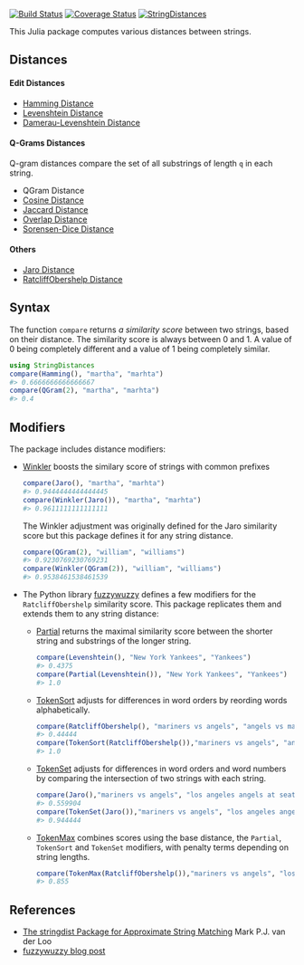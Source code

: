 [![Build Status](https://travis-ci.org/matthieugomez/StringDistances.jl.svg?branch=master)](https://travis-ci.org/matthieugomez/StringDistances.jl)
[![Coverage Status](https://coveralls.io/repos/matthieugomez/StringDistances.jl/badge.svg?branch=master)](https://coveralls.io/r/matthieugomez/StringDistances.jl?branch=master)
[![StringDistances](http://pkg.julialang.org/badges/StringDistances_0.4.svg)](http://pkg.julialang.org/?pkg=StringDistances)

This Julia package computes various distances between strings.



## Distances

#### Edit Distances
- [Hamming Distance](https://en.wikipedia.org/wiki/Hamming_distance)
- [Levenshtein Distance](https://en.wikipedia.org/wiki/Levenshtein_distance)
- [Damerau-Levenshtein Distance](https://en.wikipedia.org/wiki/Damerau%E2%80%93Levenshtein_distance)

#### Q-Grams Distances
Q-gram distances compare the set of all substrings of length `q` in each string.
- QGram Distance
- [Cosine Distance](https://en.wikipedia.org/wiki/Cosine_similarity)
- [Jaccard Distance](https://en.wikipedia.org/wiki/Jaccard_index)
- [Overlap Distance](https://en.wikipedia.org/wiki/Overlap_coefficient)
- [Sorensen-Dice Distance](https://en.wikipedia.org/wiki/S%C3%B8rensen%E2%80%93Dice_coefficient)

#### Others
- [Jaro Distance](https://en.wikipedia.org/wiki/Jaro%E2%80%93Winkler_distance)
- [RatcliffObershelp Distance](https://xlinux.nist.gov/dads/HTML/ratcliffObershelp.html)

## Syntax
The function `compare` returns  *a similarity score* between two strings, based on their distance. The similarity score is always between 0 and 1. A value of 0 being completely different and a value of 1 being completely similar.


```julia
using StringDistances
compare(Hamming(), "martha", "marhta")
#> 0.6666666666666667
compare(QGram(2), "martha", "marhta")
#> 0.4
```
## Modifiers

The package includes distance modifiers:

- [Winkler](https://en.wikipedia.org/wiki/Jaro%E2%80%93Winkler_distance) boosts the similary score of strings with common prefixes

	```julia
	compare(Jaro(), "martha", "marhta")
	#> 0.9444444444444445
	compare(Winkler(Jaro()), "martha", "marhta")
	#> 0.9611111111111111
	```
	The Winkler adjustment was originally defined for the Jaro similarity score but this package defines it for any string distance.

	```julia
	compare(QGram(2), "william", "williams")
	#> 0.9230769230769231
	compare(Winkler(QGram(2)), "william", "williams")
	#> 0.9538461538461539
	```

- The Python library [fuzzywuzzy](http://chairnerd.seatgeek.com/fuzzywuzzy-fuzzy-string-matching-in-python/) defines a few modifiers for the `RatcliffObershelp` similarity score. This package replicates them and extends them to any string distance:

	- [Partial](http://chairnerd.seatgeek.com/fuzzywuzzy-fuzzy-string-matching-in-python/) returns the maximal similarity score between the shorter string and substrings of the longer string.

		```julia
		compare(Levenshtein(), "New York Yankees", "Yankees")
		#> 0.4375
		compare(Partial(Levenshtein()), "New York Yankees", "Yankees")
		#> 1.0
		```

	- [TokenSort](http://chairnerd.seatgeek.com/fuzzywuzzy-fuzzy-string-matching-in-python/) adjusts for differences in word orders by reording words alphabetically. 

		```julia
		compare(RatcliffObershelp(), "mariners vs angels", "angels vs mariners")
		#> 0.44444
		compare(TokenSort(RatcliffObershelp()),"mariners vs angels", "angels vs mariners")
		#> 1.0
		```

	- [TokenSet](http://chairnerd.seatgeek.com/fuzzywuzzy-fuzzy-string-matching-in-python/) adjusts for differences in word orders and word numbers by comparing the intersection of two strings with each string.

		```julia
		compare(Jaro(),"mariners vs angels", "los angeles angels at seattle mariners")
		#> 0.559904
		compare(TokenSet(Jaro()),"mariners vs angels", "los angeles angels at seattle mariners")
		#> 0.944444
		```


	- [TokenMax](http://chairnerd.seatgeek.com/fuzzywuzzy-fuzzy-string-matching-in-python/) combines scores using the base distance, the `Partial`, `TokenSort` and `TokenSet` modifiers, with penalty terms depending on string lengths.
		```julia
		compare(TokenMax(RatcliffObershelp()),"mariners vs angels", "los angeles angels at seattle mariners")
		#> 0.855
		```

## References
- [The stringdist Package for Approximate String Matching](https://journal.r-project.org/archive/2014-1/loo.pdf) Mark P.J. van der Loo
- [fuzzywuzzy blog post](http://chairnerd.seatgeek.com/fuzzywuzzy-fuzzy-string-matching-in-python/)


